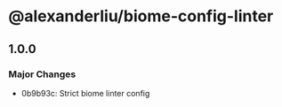 # @alexanderliu/biome-config-linter

## 1.0.0

### Major Changes

- 0b9b93c: Strict biome linter config
